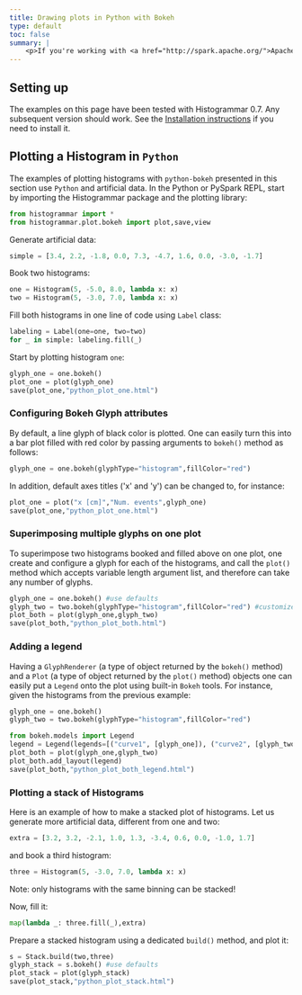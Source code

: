 ```yaml
---
title: Drawing plots in Python with Bokeh
type: default
toc: false
summary: |
    <p>If you're working with <a href="http://spark.apache.org/">Apache Spark</a> in Python and want to use <a href="https://github.com/bokeh/bokeh">Bokeh</a> to draw plots, read this page.</p>
---
```


## Setting up

The examples on this page have been tested with Histogrammar 0.7. Any subsequent version should work. See the [Installation instructions](../install) if you need to install it.

## Plotting a Histogram in `Python`

The examples of plotting histograms with `python-bokeh` presented in this section use `Python` and artificial data.
In the Python or PySpark REPL, start by importing the Histogrammar package and the plotting library:

```python
from histogrammar import *
from histogrammar.plot.bokeh import plot,save,view
```

Generate artificial data:

```python
simple = [3.4, 2.2, -1.8, 0.0, 7.3, -4.7, 1.6, 0.0, -3.0, -1.7]
```

Book two histograms:

```python
one = Histogram(5, -5.0, 8.0, lambda x: x)
two = Histogram(5, -3.0, 7.0, lambda x: x)
```

Fill both histograms in one line of code using `Label` class:

```python
labeling = Label(one=one, two=two)
for _ in simple: labeling.fill(_)
```

Start by plotting histogram `one`:

```python
glyph_one = one.bokeh()
plot_one = plot(glyph_one)
save(plot_one,"python_plot_one.html")
```

### Configuring Bokeh Glyph attributes

By default, a line glyph of black color is plotted. One can easily turn this into a bar plot filled with red color by passing arguments to `bokeh()` method as follows:

```python
glyph_one = one.bokeh(glyphType="histogram",fillColor="red")
```

In addition, default axes titles ('x' and 'y') can be changed to, for instance:
```python
plot_one = plot("x [cm]","Num. events",glyph_one)
save(plot_one,"python_plot_one.html")
```

### Superimposing multiple glyphs on one plot

To superimpose two histograms booked and filled above on one plot, one create and configure a glyph for each of the histograms, and call the `plot()` method which accepts variable length argument list, and therefore can take any number of glyphs.

```python
glyph_one = one.bokeh() #use defaults
glyph_two = two.bokeh(glyphType="histogram",fillColor="red") #customize
plot_both = plot(glyph_one,glyph_two)
save(plot_both,"python_plot_both.html")
```

### Adding a legend

Having a `GlyphRenderer` (a type of object returned by the `bokeh()` method) and a `Plot` (a type of object returned by the `plot()` method) objects one can easily put a `Legend` onto the plot using built-in `Bokeh` tools. For instance, given the histograms from the previous example:

```python
glyph_one = one.bokeh()
glyph_two = two.bokeh(glyphType="histogram",fillColor="red")

from bokeh.models import Legend
legend = Legend(legends=[("curve1", [glyph_one]), ("curve2", [glyph_two])])
plot_both = plot(glyph_one,glyph_two)
plot_both.add_layout(legend)
save(plot_both,"python_plot_both_legend.html")
```


### Plotting a stack of Histograms

Here is an example of how to make a stacked plot of histograms. Let us generate more artificial data, different from one and two:

```python
extra = [3.2, 3.2, -2.1, 1.0, 1.3, -3.4, 0.6, 0.0, -1.0, 1.7]
```
and book a third histogram:

```python
three = Histogram(5, -3.0, 7.0, lambda x: x)
```
Note: only histograms with the same binning can be stacked!

Now, fill it:
```python
map(lambda _: three.fill(_),extra)
```

Prepare a stacked histogram using a dedicated `build()` method, and plot it: 
```python
s = Stack.build(two,three)
glyph_stack = s.bokeh() #use defaults
plot_stack = plot(glyph_stack)
save(plot_stack,"python_plot_stack.html")
```
